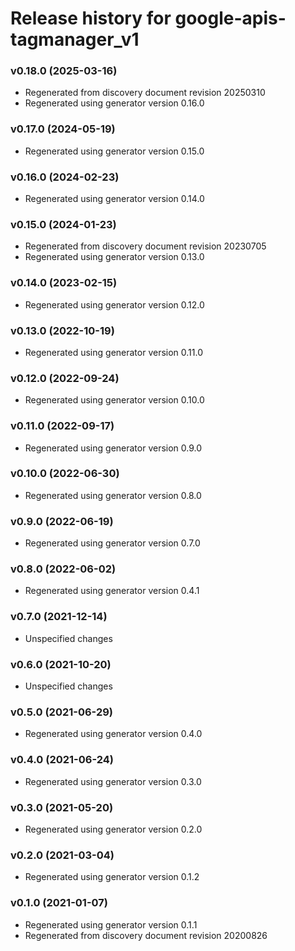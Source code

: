 # Release history for google-apis-tagmanager_v1

### v0.18.0 (2025-03-16)

* Regenerated from discovery document revision 20250310
* Regenerated using generator version 0.16.0

### v0.17.0 (2024-05-19)

* Regenerated using generator version 0.15.0

### v0.16.0 (2024-02-23)

* Regenerated using generator version 0.14.0

### v0.15.0 (2024-01-23)

* Regenerated from discovery document revision 20230705
* Regenerated using generator version 0.13.0

### v0.14.0 (2023-02-15)

* Regenerated using generator version 0.12.0

### v0.13.0 (2022-10-19)

* Regenerated using generator version 0.11.0

### v0.12.0 (2022-09-24)

* Regenerated using generator version 0.10.0

### v0.11.0 (2022-09-17)

* Regenerated using generator version 0.9.0

### v0.10.0 (2022-06-30)

* Regenerated using generator version 0.8.0

### v0.9.0 (2022-06-19)

* Regenerated using generator version 0.7.0

### v0.8.0 (2022-06-02)

* Regenerated using generator version 0.4.1

### v0.7.0 (2021-12-14)

* Unspecified changes

### v0.6.0 (2021-10-20)

* Unspecified changes

### v0.5.0 (2021-06-29)

* Regenerated using generator version 0.4.0

### v0.4.0 (2021-06-24)

* Regenerated using generator version 0.3.0

### v0.3.0 (2021-05-20)

* Regenerated using generator version 0.2.0

### v0.2.0 (2021-03-04)

* Regenerated using generator version 0.1.2

### v0.1.0 (2021-01-07)

* Regenerated using generator version 0.1.1
* Regenerated from discovery document revision 20200826

